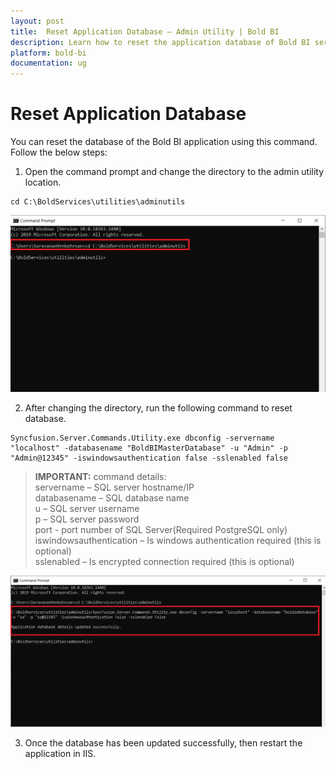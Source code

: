 ```yaml
---
layout: post
title:  Reset Application Database – Admin Utility | Bold BI
description: Learn how to reset the application database of Bold BI server application through the command line interface.
platform: bold-bi
documentation: ug
---
```


# Reset Application Database

You can reset the database of the Bold BI application using this command. Follow the below steps:
   
1. Open the command prompt and change the directory to the admin utility location.
~~~
cd C:\BoldServices\utilities\adminutils
~~~  
![command](/static/assets/embedded/admin-utility/images/utilscmd-1.png)  
 
2. After changing the directory, run the following command to reset database.  
~~~
Syncfusion.Server.Commands.Utility.exe dbconfig -servername "localhost" -databasename "BoldBIMasterDatabase" -u "Admin" -p "Admin@12345" -iswindowsauthentication false -sslenabled false   
~~~  
> **IMPORTANT:**  command details:  
servername – SQL server hostname/IP  
databasename – SQL database name  
u – SQL server username  
p – SQL server password  
port - port number of SQL Server(Required PostgreSQL only)  
iswindowsauthentication – Is windows authentication required (this is optional)  
sslenabled – Is encrypted connection required (this is optional)
  
![reset-command](/static/assets/embedded/admin-utility/images/reset-con-string-1.png)  

3. Once the database has been updated successfully, then restart the application in IIS.
